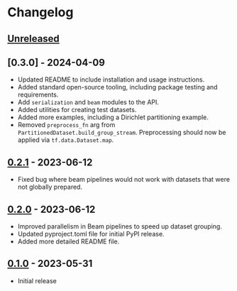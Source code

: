 # Changelog

<!--

Changelog follows the https://keepachangelog.com/ standard.

This allows:

* Auto-parsing release notes during automated releases from github-action:
  https://github.com/marketplace/actions/pypi-github-auto-release
* Clickable headers in the rendered markdown.

To release a new version (e.g. from `1.0.0` -> `2.0.0`):

* Create a new `# [2.0.0] - YYYY-MM-DD` header and add the current
  `[Unreleased]` notes.
* At the end of the file:
  * Define the new link url:
  `[2.0.0]: https://github.com/google-research/dataset_grouper/compare/v1.0.0...v2.0.0`
  * Update the `[Unreleased]` url: `v1.0.0...HEAD` -> `v2.0.0...HEAD`

-->

## [Unreleased]

## [0.3.0] - 2024-04-09

* Updated README to include installation and usage instructions.
* Added standard open-source tooling, including package testing and requirements.
* Add `serialization` and `beam` modules to the API.
* Added utilities for creating test datasets.
* Added more examples, including a Dirichlet partitioning example.
* Removed `preprocess_fn` arg from `PartitionedDataset.build_group_stream`. Preprocessing should now be applied via `tf.data.Dataset.map`.

## [0.2.1] - 2023-06-12

* Fixed bug where beam pipelines would not work with datasets that were not globally prepared.

## [0.2.0] - 2023-06-12

* Improved parallelism in Beam pipelines to speed up dataset grouping.
* Updated pyproject.toml file for initial PyPI release.
* Added more detailed README file.

## [0.1.0] - 2023-05-31

* Initial release

[Unreleased]: https://github.com/google-research/dataset_grouper/compare/v0.3.0..HEAD
[0.2.0]: https://github.com/google-research/dataset_grouper/releases/tag/v0.2.1...v0.3.0
[0.2.1]: https://github.com/google-research/dataset_grouper/releases/tag/v0.2.0...v0.2.1
[0.2.0]: https://github.com/google-research/dataset_grouper/releases/tag/v0.1.0...v0.2.0
[0.1.0]: https://github.com/google-research/dataset_grouper/releases/tag/v0.1.0
